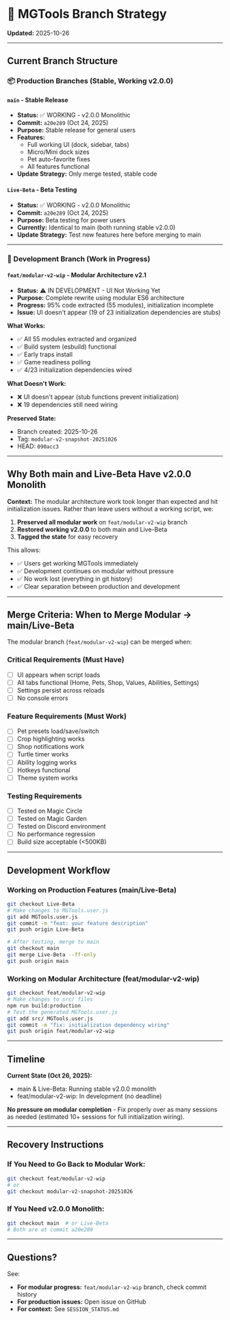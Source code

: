 # 🌳 MGTools Branch Strategy

**Updated:** 2025-10-26

---

## Current Branch Structure

### 📦 Production Branches (Stable, Working v2.0.0)

#### `main` - Stable Release
- **Status:** ✅ WORKING - v2.0.0 Monolithic
- **Commit:** `a20e289` (Oct 24, 2025)
- **Purpose:** Stable release for general users
- **Features:**
  - Full working UI (dock, sidebar, tabs)
  - Micro/Mini dock sizes
  - Pet auto-favorite fixes
  - All features functional
- **Update Strategy:** Only merge tested, stable code

#### `Live-Beta` - Beta Testing
- **Status:** ✅ WORKING - v2.0.0 Monolithic
- **Commit:** `a20e289` (Oct 24, 2025)
- **Purpose:** Beta testing for power users
- **Currently:** Identical to main (both running stable v2.0.0)
- **Update Strategy:** Test new features here before merging to main

---

### 🚧 Development Branch (Work in Progress)

#### `feat/modular-v2-wip` - Modular Architecture v2.1
- **Status:** ⚠️ IN DEVELOPMENT - UI Not Working Yet
- **Purpose:** Complete rewrite using modular ES6 architecture
- **Progress:** 95% code extracted (55 modules), initialization incomplete
- **Issue:** UI doesn't appear (19 of 23 initialization dependencies are stubs)

**What Works:**
- ✅ All 55 modules extracted and organized
- ✅ Build system (esbuild) functional
- ✅ Early traps install
- ✅ Game readiness polling
- ✅ 4/23 initialization dependencies wired

**What Doesn't Work:**
- ❌ UI doesn't appear (stub functions prevent initialization)
- ❌ 19 dependencies still need wiring

**Preserved State:**
- Branch created: 2025-10-26
- Tag: `modular-v2-snapshot-20251026`
- HEAD: `090acc3`

---

## Why Both main and Live-Beta Have v2.0.0 Monolith

**Context:** The modular architecture work took longer than expected and hit initialization issues. Rather than leave users without a working script, we:

1. **Preserved all modular work** on `feat/modular-v2-wip` branch
2. **Restored working v2.0.0** to both main and Live-Beta
3. **Tagged the state** for easy recovery

This allows:
- ✅ Users get working MGTools immediately
- ✅ Development continues on modular without pressure
- ✅ No work lost (everything in git history)
- ✅ Clear separation between production and development

---

## Merge Criteria: When to Merge Modular → main/Live-Beta

The modular branch (`feat/modular-v2-wip`) can be merged when:

### Critical Requirements (Must Have)
- [ ] UI appears when script loads
- [ ] All tabs functional (Home, Pets, Shop, Values, Abilities, Settings)
- [ ] Settings persist across reloads
- [ ] No console errors

### Feature Requirements (Must Work)
- [ ] Pet presets load/save/switch
- [ ] Crop highlighting works
- [ ] Shop notifications work
- [ ] Turtle timer works
- [ ] Ability logging works
- [ ] Hotkeys functional
- [ ] Theme system works

### Testing Requirements
- [ ] Tested on Magic Circle
- [ ] Tested on Magic Garden
- [ ] Tested on Discord environment
- [ ] No performance regression
- [ ] Build size acceptable (<500KB)

---

## Development Workflow

### Working on Production Features (main/Live-Beta)
```bash
git checkout Live-Beta
# Make changes to MGTools.user.js
git add MGTools.user.js
git commit -m "feat: your feature description"
git push origin Live-Beta

# After testing, merge to main
git checkout main
git merge Live-Beta --ff-only
git push origin main
```

### Working on Modular Architecture (feat/modular-v2-wip)
```bash
git checkout feat/modular-v2-wip
# Make changes to src/ files
npm run build:production
# Test the generated MGTools.user.js
git add src/ MGTools.user.js
git commit -m "fix: initialization dependency wiring"
git push origin feat/modular-v2-wip
```

---

## Timeline

**Current State (Oct 26, 2025):**
- main & Live-Beta: Running stable v2.0.0 monolith
- feat/modular-v2-wip: In development (no deadline)

**No pressure on modular completion** - Fix properly over as many sessions as needed (estimated 10+ sessions for full initialization wiring).

---

## Recovery Instructions

### If You Need to Go Back to Modular Work:
```bash
git checkout feat/modular-v2-wip
# or
git checkout modular-v2-snapshot-20251026
```

### If You Need v2.0.0 Monolith:
```bash
git checkout main  # or Live-Beta
# Both are at commit a20e289
```

---

## Questions?

See:
- **For modular progress:** `feat/modular-v2-wip` branch, check commit history
- **For production issues:** Open issue on GitHub
- **For context:** See `SESSION_STATUS.md`
